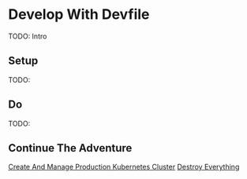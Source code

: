 # Develop With Devfile

TODO: Intro

## Setup

TODO:

## Do

TODO:

## Continue The Adventure

[Create And Manage Production Kubernetes Cluster](../cluster/README.md)
[Destroy Everything](../destroy-all.md)
